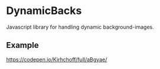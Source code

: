 # DynamicBacks
Javascript library for handling dynamic background-images.

## Example
https://codepen.io/Kirhchoff/full/aBgyae/
